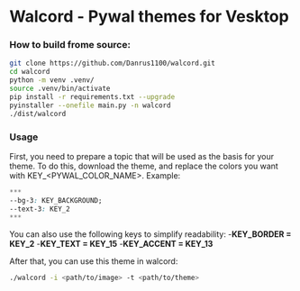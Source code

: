 # Walcord - Pywal themes for Vesktop

### How to build frome source:
```bash
git clone https://github.com/Danrus1100/walcord.git
cd walcord
python -m venv .venv/
source .venv/bin/activate 
pip install -r requirements.txt --upgrade
pyinstaller --onefile main.py -n walcord
./dist/walcord
```
### Usage
First, you need to prepare a topic that will be used as the basis for your theme.
To do this, download the theme, and replace the colors you want with KEY_<PYWAL_COLOR_NAME>. Example:
```css
***
--bg-3: KEY_BACKGROUND;
--text-3: KEY_2
***
```
You can also use the following keys to simplify readability:
-**KEY_BORDER = KEY_2**
-**KEY_TEXT = KEY_15**
-**KEY_ACCENT = KEY_13**

After that, you can use this theme in walcord:

```bash
./walcord -i <path/to/image> -t <path/to/theme>
```
